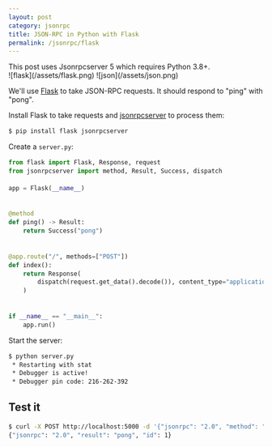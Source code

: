 ```yaml
---
layout: post
category: jsonrpc
title: JSON-RPC in Python with Flask
permalink: /jsonrpc/flask
---
```

<div class="warning" markdown="1">
This post uses Jsonrpcserver 5 which requires Python 3.8+.
</div>

<div class="wide-logos" markdown="1">
![flask](/assets/flask.png)
![json](/assets/json.png)
</div>

We'll use [Flask](http://flask.pocoo.org) to take JSON-RPC requests. It should
respond to "ping" with "pong".

Install Flask to take requests and
[jsonrpcserver](https://www.jsonrpcserver.com/) to process them:

```sh
$ pip install flask jsonrpcserver
```

Create a `server.py`:

```python
from flask import Flask, Response, request
from jsonrpcserver import method, Result, Success, dispatch

app = Flask(__name__)


@method
def ping() -> Result:
    return Success("pong")


@app.route("/", methods=["POST"])
def index():
    return Response(
        dispatch(request.get_data().decode()), content_type="application/json"
    )


if __name__ == "__main__":
    app.run()
```

Start the server:

```sh
$ python server.py
 * Restarting with stat
 * Debugger is active!
 * Debugger pin code: 216-262-392
```

## Test it

```sh
$ curl -X POST http://localhost:5000 -d '{"jsonrpc": "2.0", "method": "ping", "id": 1}'
{"jsonrpc": "2.0", "result": "pong", "id": 1}
```

